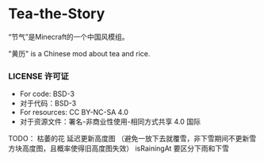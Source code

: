 # Tea-the-Story

“节气”是Minecraft的一个中国风模组。

"黄历" is a Chinese mod about tea and rice.

### LICENSE 许可证
*   For code: BSD-3
*   对于代码：BSD-3
*   For resources: CC BY-NC-SA 4.0
*   对于资源文件：署名-非商业性使用-相同方式共享 4.0 国际


TODO：
枯萎的花
延迟更新高度图
（避免一放下去就覆雪，非下雪期间不更新雪方块高度图，且概率使得旧高度图失效）
isRainingAt 要区分下雨和下雪